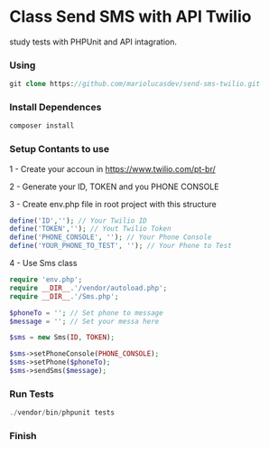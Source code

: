 # Class Send SMS with API Twilio

study tests with PHPUnit and API intagration.

### Using
```php
git clone https://github.com/mariolucasdev/send-sms-twilio.git
```

### Install Dependences
```php
composer install
```

### Setup Contants to use

1 - Create your accoun in https://www.twilio.com/pt-br/

2 - Generate your ID, TOKEN and you PHONE CONSOLE

3 - Create env.php file in root project with this structure
```php
define('ID',''); // Your Twilio ID
define('TOKEN',''); // Yout Twilio Token
define('PHONE_CONSOLE', ''); // Your Phone Console
define('YOUR_PHONE_TO_TEST', ''); // Your Phone to Test
```

4 - Use Sms class
```php
require 'env.php';
require __DIR__.'/vendor/autoload.php';
require __DIR__.'/Sms.php';

$phoneTo = ''; // Set phone to message
$message = ''; // Set your messa here

$sms = new Sms(ID, TOKEN);

$sms->setPhoneConsole(PHONE_CONSOLE);
$sms->setPhone($phoneTo); 
$sms->sendSms($message);
```

### Run Tests
```php
./vendor/bin/phpunit tests
```

### Finish
